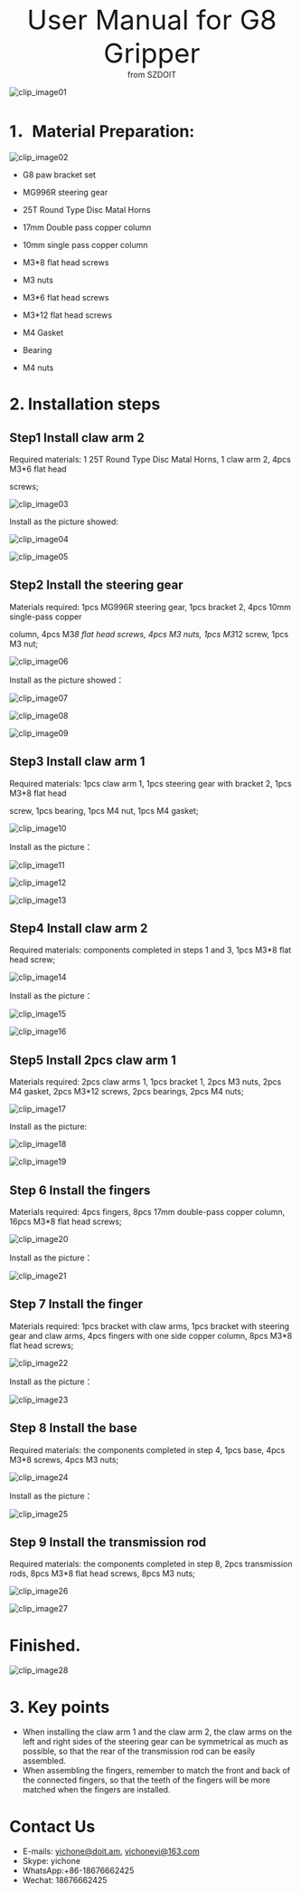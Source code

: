 <center> <font size=10> User Manual for G8 Gripper </font></center>

<center> from SZDOIT </center>

![clip_image01](https://github.com/SmartArduino/document/raw/master/docs/Robot/FrameChassis/g8/clip_image01.jpg)

# 1．Material Preparation:

  ![clip_image02](https://github.com/SmartArduino/document/raw/master/docs/Robot/FrameChassis/g8/clip_image02.jpg)

- G8 paw bracket set 

- MG996R steering gear 

- 25T Round Type Disc Matal Horns 

- 17mm Double pass copper column 

- 10mm single pass copper column 

- M3*8 flat head screws 

- M3 nuts 

- M3*6 flat head screws 

- M3*12 flat head screws 

- M4 Gasket 

- Bearing 

- M4 nuts 



# 2. Installation steps



## Step1  Install claw arm 2

Required materials: 1 25T Round Type Disc Matal Horns, 1 claw arm 2, 4pcs M3*6 flat head 

screws; 

![clip_image03](https://github.com/SmartArduino/document/raw/master/docs/Robot/FrameChassis/g8/clip_image03.jpg)

Install as the picture showed:

![clip_image04](https://github.com/SmartArduino/document/raw/master/docs/Robot/FrameChassis/g8/clip_image04.jpg)

![clip_image05](https://github.com/SmartArduino/document/raw/master/docs/Robot/FrameChassis/g8/clip_image05.jpg)

##  Step2 Install the steering gear

 Materials required: 1pcs MG996R steering gear, 1pcs bracket 2, 4pcs 10mm single-pass copper 

column, 4pcs M3*8 flat head screws, 4pcs M3 nuts, 1pcs M3*12 screw, 1pcs M3 nut; 

 ![clip_image06](https://github.com/SmartArduino/document/raw/master/docs/Robot/FrameChassis/g8/clip_image06.jpg)

Install as the picture showed：

![clip_image07](https://github.com/SmartArduino/document/raw/master/docs/Robot/FrameChassis/g8/clip_image07.jpg)

![clip_image08](https://github.com/SmartArduino/document/raw/master/docs/Robot/FrameChassis/g8/clip_image08.jpg)

![clip_image09](https://github.com/SmartArduino/document/raw/master/docs/Robot/FrameChassis/g8/clip_image09.jpg)



## Step3 Install claw arm 1

Required materials: 1pcs claw arm 1, 1pcs steering gear with bracket 2, 1pcs M3*8 flat head 

screw, 1pcs bearing, 1pcs M4 nut, 1pcs M4 gasket; 

![clip_image10](https://github.com/SmartArduino/document/raw/master/docs/Robot/FrameChassis/g8/clip_image10.jpg)

Install as the picture：

![clip_image11](https://github.com/SmartArduino/document/raw/master/docs/Robot/FrameChassis/g8/clip_image11.jpg)

![clip_image12](https://github.com/SmartArduino/document/raw/master/docs/Robot/FrameChassis/g8/clip_image12.jpg)

![clip_image13](https://github.com/SmartArduino/document/raw/master/docs/Robot/FrameChassis/g8/clip_image13.jpg)

## Step4 Install claw arm 2

Required materials: components completed in steps 1 and 3, 1pcs M3*8 flat head screw;

 ![clip_image14](https://github.com/SmartArduino/document/raw/master/docs/Robot/FrameChassis/g8/clip_image14.jpg)

Install as the picture：

![clip_image15](https://github.com/SmartArduino/document/raw/master/docs/Robot/FrameChassis/g8/clip_image15.jpg)

![clip_image16](https://github.com/SmartArduino/document/raw/master/docs/Robot/FrameChassis/g8/clip_image16.jpg)

## Step5 Install 2pcs claw arm 1 

 

Materials required: 2pcs claw arms 1, 1pcs bracket 1, 2pcs M3 nuts, 2pcs M4 gasket, 2pcs M3*12 screws, 2pcs bearings, 2pcs M4 nuts;

![clip_image17](https://github.com/SmartArduino/document/raw/master/docs/Robot/FrameChassis/g8/clip_image17.jpg)

Install as the picture:

![clip_image18](https://github.com/SmartArduino/document/raw/master/docs/Robot/FrameChassis/g8/clip_image18.jpg)

![clip_image19](https://github.com/SmartArduino/document/raw/master/docs/Robot/FrameChassis/g8/clip_image19.jpg)

## Step 6 Install the fingers 

Materials required: 4pcs fingers, 8pcs 17mm double-pass copper column, 16pcs M3*8 flat head screws; 

![clip_image20](https://github.com/SmartArduino/document/raw/master/docs/Robot/FrameChassis/g8/clip_image20.jpg)

Install as the picture：

![clip_image21](https://github.com/SmartArduino/document/raw/master/docs/Robot/FrameChassis/g8/clip_image21.jpg)

## Step 7 Install the finger 

Materials required: 1pcs bracket with claw arms, 1pcs bracket with steering gear and claw arms, 4pcs fingers with   one side   copper column, 8pcs M3*8 flat head screws;

 ![clip_image22](https://github.com/SmartArduino/document/raw/master/docs/Robot/FrameChassis/g8/clip_image22.jpg)

Install as the picture：

![clip_image23](https://github.com/SmartArduino/document/raw/master/docs/Robot/FrameChassis/g8/clip_image23.jpg)

## Step 8 Install the base

Required materials: the components completed in step 4, 1pcs base, 4pcs M3*8 screws, 4pcs M3 nuts;

 ![clip_image24](https://github.com/SmartArduino/document/raw/master/docs/Robot/FrameChassis/g8/clip_image24.jpg)

Install as the picture：

![clip_image25](https://github.com/SmartArduino/document/raw/master/docs/Robot/FrameChassis/g8/clip_image25.jpg)

## Step 9 Install the transmission rod 

Required materials: the components completed in step 8, 2pcs transmission rods, 8pcs M3*8 flat head screws, 8pcs M3 nuts;

![clip_image26](https://github.com/SmartArduino/document/raw/master/docs/Robot/FrameChassis/g8/clip_image26.jpg)

![clip_image27](https://github.com/SmartArduino/document/raw/master/docs/Robot/FrameChassis/g8/clip_image27.jpg)

# Finished. 

![clip_image28](https://github.com/SmartArduino/document/raw/master/docs/Robot/FrameChassis/g8/clip_image28.jpg)

# 3. Key points 

 

- When installing the claw arm 1 and the claw arm 2, the claw arms on the left and right sides of the steering gear can be symmetrical as much as possible, so that the rear of the transmission rod can be easily assembled.
- When assembling the fingers, remember  to match the front and back of the connected fingers, so that the teeth of the fingers will  be more matched when the fingers are installed.

# Contact Us

- E-mails: [yichone@doit.am](mailto:yichone@doit.am), [yichoneyi@163.com](mailto:yichoneyi@163.com)
- Skype: yichone
- WhatsApp:+86-18676662425
- Wechat: 18676662425